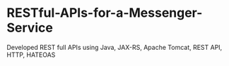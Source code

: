 # RESTful-APIs-for-a-Messenger-Service
Developed REST full APIs using Java, JAX-RS, Apache Tomcat, REST API, HTTP, HATEOAS
